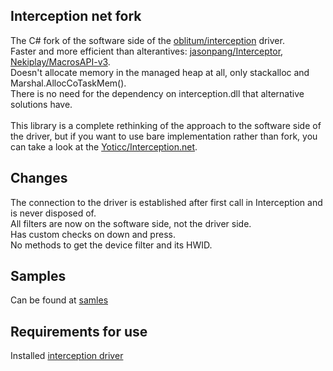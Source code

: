 Interception net fork
---------------------
The C# fork of the software side of the [oblitum/interception](https://github.com/oblitum/Interception) driver. \
Faster and more efficient than alterantives: [jasonpang/Interceptor](https://github.com/jasonpang/Interceptor), [Nekiplay/MacrosAPI-v3](https://github.com/Nekiplay/MacrosAPI-v3).\
Doesn't allocate memory in the managed heap at all, only stackalloc and Marshal.AllocCoTaskMem(). \
There is no need for the dependency on interception.dll that alternative solutions have. \
\
This library is a complete rethinking of the approach to the software side of the driver, but if you want to use bare implementation rather than fork, you can take a look at the [Yoticc/Interception.net](https://github.com/Yoticc/Interception.net). 

Changes
-------
The connection to the driver is established after first call in Interception and is never disposed of. \
All filters are now on the software side, not the driver side. \
Has custom checks on down and press. \
No methods to get the device filter and its HWID.

Samples
-------
Can be found at [samles](https://github.com/Yoticc/Interception.netfork/tree/master/Samples/Samples)

Requirements for use
----------------
Installed [interception driver](https://github.com/oblitum/Interception/releases/tag/v1.0.1)

